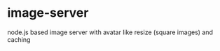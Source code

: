 image-server
============

node.js based image server with avatar like resize (square images) and caching